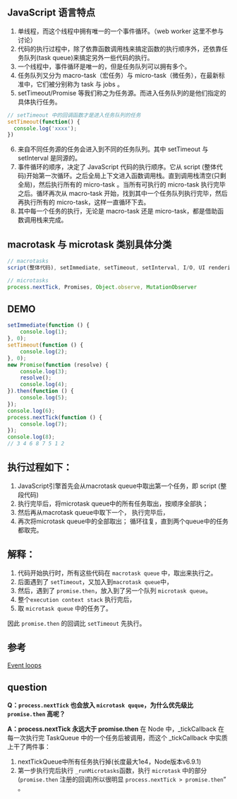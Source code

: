 ## JavaScript 语言特点

1. 单线程，而这个线程中拥有唯一的一个事件循环。（web worker 这里不参与讨论）
2. 代码的执行过程中，除了依靠函数调用栈来搞定函数的执行顺序外，还依靠任务队列(task queue)来搞定另外一些代码的执行。
3. 一个线程中，事件循环是唯一的，但是任务队列可以拥有多个。
4. 任务队列又分为 macro-task（宏任务）与 micro-task（微任务），在最新标准中，它们被分别称为 task 与 jobs 。
5. setTimeout/Promise 等我们称之为任务源。而进入任务队列的是他们指定的具体执行任务。
```javascript
// setTimeout 中的回调函数才是进入任务队列的任务
setTimeout(function() {
  console.log('xxxx');
})
```
6. 来自不同任务源的任务会进入到不同的任务队列。其中 setTimeout 与 setInterval 是同源的。
7. 事件循环的顺序，决定了 JavaScript 代码的执行顺序。它从 script (整体代码)开始第一次循环。之后全局上下文进入函数调用栈。直到调用栈清空(只剩全局)，然后执行所有的 micro-task 。当所有可执行的 micro-task 执行完毕之后。循环再次从 macro-task 开始，找到其中一个任务队列执行完毕，然后再执行所有的 micro-task，这样一直循环下去。
8. 其中每一个任务的执行，无论是 macro-task 还是 micro-task，都是借助函数调用栈来完成。

## macrotask 与 microtask 类别具体分类

```js
// macrotasks
script(整体代码), setImmediate, setTimeout, setInterval, I/O, UI rendering

// microtasks
process.nextTick, Promises, Object.observe, MutationObserver
```

## DEMO

```javascript
setImmediate(function () {
    console.log(1);
}, 0);
setTimeout(function () {
    console.log(2);
}, 0);
new Promise(function (resolve) {
    console.log(3);
    resolve();
    console.log(4);
}).then(function () {
    console.log(5);
});
console.log(6);
process.nextTick(function () {
    console.log(7);
});
console.log(8);
// 3 4 6 8 7 5 1 2
```

## 执行过程如下：

1. JavaScript引擎首先会从macrotask queue中取出第一个任务，即 script (整段代码) 
2. 执行完毕后，将microtask queue中的所有任务取出，按顺序全部执；
3. 然后再从macrotask queue中取下一个，
执行完毕后，
4. 再次将microtask queue中的全部取出；
循环往复，直到两个queue中的任务都取完。

## 解释：
1. 代码开始执行时，所有这些代码在 `macrotask queue` 中，取出来执行之。
2. 后面遇到了 `setTimeout`，又加入到`macrotask queue`中，
3. 然后，遇到了 `promise.then`，放入到了另一个队列 `microtask queue`。
4. 整个`execution context stack` 执行完后，
5. 取 `microtask queue` 中的任务了。

因此 `promise.then` 的回调比 `setTimeout` 先执行。

## 参考

[Event loops](https://html.spec.whatwg.org/multipage/webappapis.html#event-loops)

## question

**Q：`process.nextTick` 也会放入 `microtask quque`，为什么优先级比 `promise.then` 高呢？**

**A：process.nextTick 永远大于 promise.then** 
在 Node 中，_tickCallback 在每一次执行完 TaskQueue 中的一个任务后被调用，而这个 _tickCallback 中实质上干了两件事：
1. nextTickQueue中所有任务执行掉(长度最大1e4，Node版本v6.9.1)
2. 第一步执行完后执行 `_runMicrotasks`函数，执行 `microtask` 中的部分(`promise.then` 注册的回调)所以很明显 `process.nextTick > promise.then`”
。